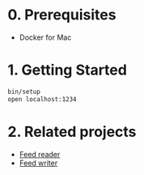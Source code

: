 # 0. Prerequisites

* Docker for Mac

# 1. Getting Started

```bash
bin/setup
open localhost:1234
```

# 2. Related projects

* [Feed reader](https://github.com/johngallagher/feed_reader)
* [Feed writer](https://github.com/johngallagher/feed_writer)


